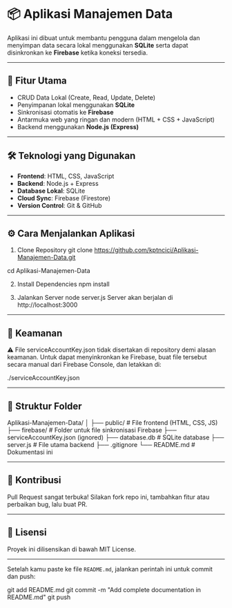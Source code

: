 # 📦 Aplikasi Manajemen Data

Aplikasi ini dibuat untuk membantu pengguna dalam mengelola dan menyimpan data secara lokal 
menggunakan **SQLite** serta dapat disinkronkan ke **Firebase** ketika koneksi tersedia.

---

## 🚀 Fitur Utama

- CRUD Data Lokal (Create, Read, Update, Delete)
- Penyimpanan lokal menggunakan **SQLite**
- Sinkronisasi otomatis ke **Firebase**
- Antarmuka web yang ringan dan modern (HTML + CSS + JavaScript)
- Backend menggunakan **Node.js (Express)**

---

## 🛠️ Teknologi yang Digunakan

- **Frontend**: HTML, CSS, JavaScript
- **Backend**: Node.js + Express
- **Database Lokal**: SQLite
- **Cloud Sync**: Firebase (Firestore)
- **Version Control**: Git & GitHub

---

## ⚙️ Cara Menjalankan Aplikasi

1. Clone Repository
git clone https://github.com/kptncici/Aplikasi-Manajemen-Data.git

cd Aplikasi-Manajemen-Data

2. Install Dependencies
npm install

3. Jalankan Server
node server.js
Server akan berjalan di http://localhost:3000

---

## 🔐 Keamanan
⚠️ File serviceAccountKey.json tidak disertakan di repository demi alasan keamanan. Untuk dapat menyinkronkan ke Firebase, 
buat file tersebut secara manual dari Firebase Console, dan letakkan di:

./serviceAccountKey.json


---

## 📁 Struktur Folder
Aplikasi-Manajemen-Data/
│
├── public/               # File frontend (HTML, CSS, JS)
├── firebase/             # Folder untuk file sinkronisasi Firebase
├── serviceAccountKey.json (ignored) 
├── database.db           # SQLite database
├── server.js             # File utama backend
├── .gitignore
└── README.md             # Dokumentasi ini


---
## 🙌 Kontribusi
Pull Request sangat terbuka! Silakan fork repo ini, tambahkan fitur atau perbaikan bug, lalu buat PR.

---
## 📄 Lisensi
Proyek ini dilisensikan di bawah MIT License.

---
Setelah kamu paste ke file `README.md`, jalankan perintah ini untuk commit dan push:

git add README.md
git commit -m "Add complete documentation in README.md"
git push


